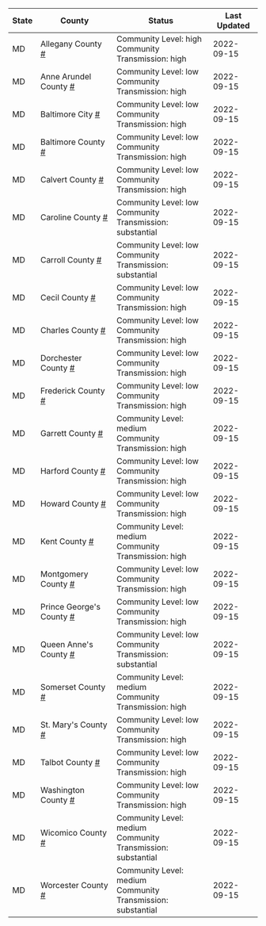 State | County | Status | Last Updated
--- | --- | --- | --- 
MD | Allegany County <a href="#allegany_county">#</a> | <a name="allegany_county"></a>Community Level: high<br/>Community Transmission: high | 2022-09-15
MD | Anne Arundel County <a href="#anne_arundel_county">#</a> | <a name="anne_arundel_county"></a>Community Level: low<br/>Community Transmission: high | 2022-09-15
MD | Baltimore City <a href="#baltimore_city">#</a> | <a name="baltimore_city"></a>Community Level: low<br/>Community Transmission: high | 2022-09-15
MD | Baltimore County <a href="#baltimore_county">#</a> | <a name="baltimore_county"></a>Community Level: low<br/>Community Transmission: high | 2022-09-15
MD | Calvert County <a href="#calvert_county">#</a> | <a name="calvert_county"></a>Community Level: low<br/>Community Transmission: high | 2022-09-15
MD | Caroline County <a href="#caroline_county">#</a> | <a name="caroline_county"></a>Community Level: low<br/>Community Transmission: substantial | 2022-09-15
MD | Carroll County <a href="#carroll_county">#</a> | <a name="carroll_county"></a>Community Level: low<br/>Community Transmission: substantial | 2022-09-15
MD | Cecil County <a href="#cecil_county">#</a> | <a name="cecil_county"></a>Community Level: low<br/>Community Transmission: high | 2022-09-15
MD | Charles County <a href="#charles_county">#</a> | <a name="charles_county"></a>Community Level: low<br/>Community Transmission: high | 2022-09-15
MD | Dorchester County <a href="#dorchester_county">#</a> | <a name="dorchester_county"></a>Community Level: low<br/>Community Transmission: high | 2022-09-15
MD | Frederick County <a href="#frederick_county">#</a> | <a name="frederick_county"></a>Community Level: low<br/>Community Transmission: high | 2022-09-15
MD | Garrett County <a href="#garrett_county">#</a> | <a name="garrett_county"></a>Community Level: medium<br/>Community Transmission: high | 2022-09-15
MD | Harford County <a href="#harford_county">#</a> | <a name="harford_county"></a>Community Level: low<br/>Community Transmission: high | 2022-09-15
MD | Howard County <a href="#howard_county">#</a> | <a name="howard_county"></a>Community Level: low<br/>Community Transmission: high | 2022-09-15
MD | Kent County <a href="#kent_county">#</a> | <a name="kent_county"></a>Community Level: medium<br/>Community Transmission: high | 2022-09-15
MD | Montgomery County <a href="#montgomery_county">#</a> | <a name="montgomery_county"></a>Community Level: low<br/>Community Transmission: high | 2022-09-15
MD | Prince George's County <a href="#prince_george's_county">#</a> | <a name="prince_george's_county"></a>Community Level: low<br/>Community Transmission: high | 2022-09-15
MD | Queen Anne's County <a href="#queen_anne's_county">#</a> | <a name="queen_anne's_county"></a>Community Level: low<br/>Community Transmission: substantial | 2022-09-15
MD | Somerset County <a href="#somerset_county">#</a> | <a name="somerset_county"></a>Community Level: medium<br/>Community Transmission: high | 2022-09-15
MD | St. Mary's County <a href="#st._mary's_county">#</a> | <a name="st._mary's_county"></a>Community Level: low<br/>Community Transmission: high | 2022-09-15
MD | Talbot County <a href="#talbot_county">#</a> | <a name="talbot_county"></a>Community Level: low<br/>Community Transmission: high | 2022-09-15
MD | Washington County <a href="#washington_county">#</a> | <a name="washington_county"></a>Community Level: low<br/>Community Transmission: high | 2022-09-15
MD | Wicomico County <a href="#wicomico_county">#</a> | <a name="wicomico_county"></a>Community Level: medium<br/>Community Transmission: substantial | 2022-09-15
MD | Worcester County <a href="#worcester_county">#</a> | <a name="worcester_county"></a>Community Level: medium<br/>Community Transmission: substantial | 2022-09-15
